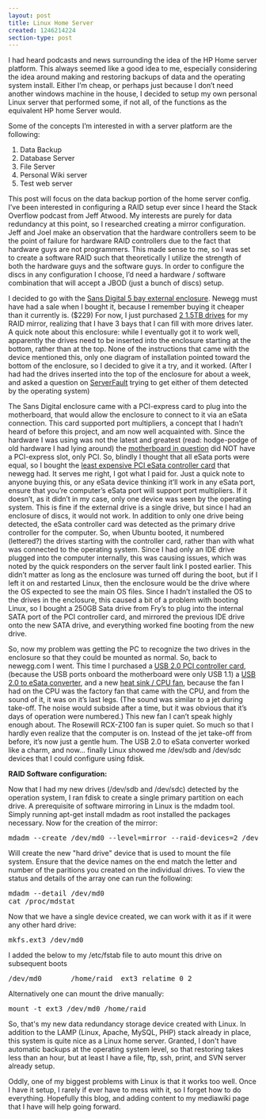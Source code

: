 ```yaml
---
layout: post
title: Linux Home Server
created: 1246214224
section-type: post
---
```

<p>I had heard podcasts and news surrounding the idea of the HP Home server platform. This always seemed like a good idea to me, especially considering the idea around making and restoring backups of data and the operating system install. Either I’m cheap, or perhaps just because I don’t need another windows machine in the house, I decided to setup my own personal Linux server that performed some, if not all, of the functions as the equivalent HP home Server would. </p>  <p>Some of the concepts I’m interested in with a server platform are the following:</p>  <ol>   <li>Data Backup </li>    <li>Database Server </li>    <li>File Server </li>    <li>Personal Wiki server </li>    <li>Test web server </li> </ol>  <p>This post will focus on the data backup portion of the home server config. I’ve been interested in configuring a RAID setup ever since I heard the Stack Overflow podcast from Jeff Atwood. My interests are purely for data redundancy at this point, so I researched creating a mirror configuration. Jeff and Joel make an observation that the hardware controllers seem to be the point of failure for hardware RAID controllers due to the fact that hardware guys are not programmers. This made sense to me, so I was set to create a software RAID such that theoretically I utilize the strength of both the hardware guys and the software guys. In order to configure the discs in any configuration I choose, I’d need a hardware / software combination that will accept a JBOD (just a bunch of discs) setup. </p>  <p>I decided to go with the <a href="http://www.newegg.com/Product/Product.aspx?Item=N82E16816111057" target="_blank">Sans Digital 5 bay external enclosure</a>. Newegg must have had a sale when I bought it, because I remember buying it cheaper than it currently is. ($229) For now, I just purchased <a href="http://www.newegg.com/Product/Product.aspx?Item=N82E16822148337" target="_blank">2 1.5TB drives</a> for my RAID mirror, realizing that I have 3 bays that I can fill with more drives later. A quick note about this enclosure: while I eventually got it to work well, apparently the drives need to be inserted into the enclosure starting at the bottom, rather than at the top. None of the instructions that came with the device mentioned this, only one diagram of installation pointed toward the bottom of the enclosure, so I decided to give it a try, and it worked. (After I had had the drives inserted into the top of the enclosure for about a week, and asked a question on <a href="http://serverfault.com/questions/13130/ubuntu-server-fails-to-boot-when-esata-external-enclosure-is-connected" target="_blank">ServerFault</a> trying to get either of them detected by the operating system)</p>  <p>The Sans Digital enclosure came with a PCI-express card to plug into the motherboard, that would allow the enclosure to connect to it via an eSata connection. This card supported port multipliers, a concept that I hadn’t heard of before this project, and am now well acquainted with. Since the hardware I was using was not the latest and greatest (read: hodge-podge of old hardware I had lying around) the <a href="http://ixbtlabs.com/articles/asusa7ve/" target="_blank">motherboard in question</a> did NOT have a PCI-express slot, only PCI. So, blindly I thought that all eSata ports were equal, so I bought the <a href="http://www.newegg.com/Product/Product.aspx?Item=N82E16816132007" target="_blank">least expensive PCI eSata controller card</a> that newegg had. It serves me right, I got what I paid for. Just a quick note to anyone buying this, or any eSata device thinking it’ll work in any eSata port, ensure that you’re computer’s eSata port will support port multipliers. If it doesn’t, as it didn’t in my case, only one device was seen by the operating system. This is fine if the external drive is a single drive, but since I had an enclosure of discs, it would not work. In addition to only one drive being detected, the eSata controller card was detected as the primary drive controller for the computer. So, when Ubuntu booted, it numbered (lettered?) the drives starting with the controller card, rather than with what was connected to the operating system. Since I had only an IDE drive plugged into the computer internally, this was causing issues, which was noted by the quick responders on the server fault link I posted earlier. This didn’t matter as long as the enclosure was turned off during the boot, but if I left it on and restarted Linux, then the enclosure would be the drive where the OS expected to see the main OS files. Since I hadn’t installed the OS to the drives in the enclosure, this caused a bit of a problem with booting Linux, so I bought a 250GB Sata drive from Fry’s to plug into the internal SATA port of the PCI controller card, and mirrored the previous IDE drive onto the new SATA drive, and everything worked fine booting from the new drive.</p>  <p>So, now my problem was getting the PC to recognize the two drives in the enclosure so that they could be mounted as normal. So, back to newegg.com I went. This time I purchased a <a href="http://www.newegg.com/Product/Product.aspx?Item=N82E16815124008" target="_blank">USB 2.0 PCI controller card</a>, (because the USB ports onboard the motherboard were only USB 1.1) a <a href="http://www.newegg.com/Product/Product.aspx?Item=N82E16812156022" target="_blank">USB 2.0 to eSata converter</a>, and a new <a href="http://www.newegg.com/Product/Product.aspx?Item=N82E16835200017" target="_blank">heat sink / CPU fan</a>, because the fan I had on the CPU was the factory fan that came with the CPU, and from the sound of it, it was on it’s last legs. (The sound was similar to a jet during take-off. The noise would subside after a time, but it was obvious that it’s days of operation were numbered.) This new fan I can’t speak highly enough about. The Rosewill RCX-Z100 fan is super quiet. So much so that I hardly even realize that the computer is on. Instead of the jet take-off from before, it’s now just a gentle hum. The USB 2.0 to eSata converter worked like a charm, and now… finally Linux showed me /dev/sdb and /dev/sdc devices that I could configure using fdisk.</p>  <p><strong>RAID Software configuration:</strong></p>  <p>Now that I had my new drives (/dev/sdb and /dev/sdc) detected by the operation system, I ran fdisk to create a single primary partition on each drive. A prerequisite of software mirroring in Linux is the mdadm tool. Simply running apt-get install mdadm as root installed the packages necessary. Now for the creation of the mirror:</p>  <pre>mdadm --create /dev/md0 --level=mirror --raid-devices=2 /dev/sdc1 /dev/sde1</pre>

<p>Will create the new &quot;hard drive&quot; device that is used to mount the file system. Ensure that the device names on the end match the letter and number of the paritions you created on the individual drives. To view the status and details of the array one can run the following:</p>

<pre>mdadm --detail /dev/md0
cat /proc/mdstat</pre>

<p>Now that we have a single device created, we can work with it as if it were any other hard drive:</p>

<pre>mkfs.ext3 /dev/md0</pre>

<p>I added the below to my /etc/fstab file to auto mount this drive on subsequent boots</p>

<pre>/dev/md0       /home/raid  ext3 relatime 0 2</pre>

<p>Alternatively one can mount the drive manually:</p>

<pre>mount -t ext3 /dev/md0 /home/raid</pre>

<p>So, that's my new data redundancy storage device created with Linux. In addition to the LAMP (Linux, Apache, MySQL, PHP) stack already in place, this system is quite nice as a Linux home server. Granted, I don't have automatic backups at the operating system level, so that restoring takes less than an hour, but at least I have a file, ftp, ssh, print, and SVN server already setup.</p>

<p>Oddly, one of my biggest problems with Linux is that it works too well. Once I have it setup, I rarely if ever have to mess with it, so I forget how to do everything. Hopefully this blog, and adding content to my mediawiki page that I have will help going forward.</p>
